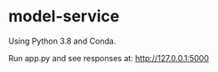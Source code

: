 # model-service

Using Python 3.8 and Conda.

Run app.py and see responses at: http://127.0.0.1:5000